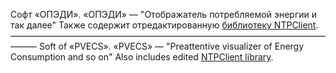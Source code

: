 Софт «ОПЭДИ».
«ОПЭДИ» — "Отображатель потребляемой энергии и так далее"
Также содержит отредактированную [библиотеку NTPClient](https://github.com/arduino-libraries/NTPClient).
———————————————————————————————————————
Soft of «PVECS».
«PVECS» — "Preattentive visualizer of Energy Consumption and so on"
Also includes edited [NTPClient library](https://github.com/arduino-libraries/NTPClient).